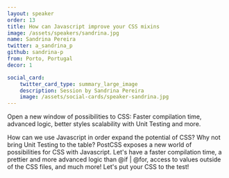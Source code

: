 ```yaml
---
layout: speaker
order: 13
title: How can Javascript improve your CSS mixins
image: /assets/speakers/sandrina.jpg
name: Sandrina Pereira
twitter: a_sandrina_p
github: sandrina-p
from: Porto, Portugal
decor: 1

social_card:
    twitter_card_type: summary_large_image
    description: Session by Sandrina Pereira
    image: /assets/social-cards/speaker-sandrina.jpg
---
```


Open a new window of possibilities to CSS: Faster compilation time, advanced logic, better styles scalability with Unit Testing and more.

How can we use Javascript in order expand the potential of CSS? Why not bring Unit Testing to the table? PostCSS exposes a new world of possibilities for CSS with Javascript. Let's have a faster compilation time, a prettier and more advanced logic than @if | @for, access to values outside of the CSS files, and much more! Let's put your CSS to the test!